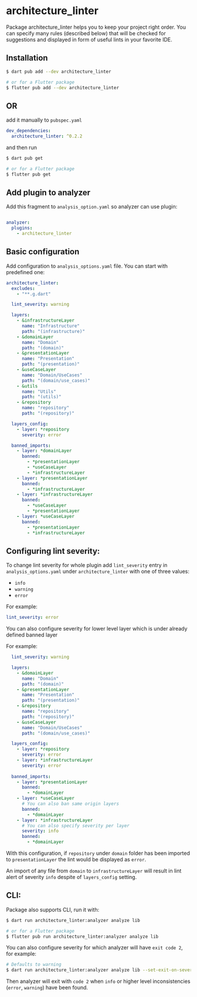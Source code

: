 <!-- 
This README describes the package. If you publish this package to pub.dev,
this README's contents appear on the landing page for your package.

For information about how to write a good package README, see the guide for
[writing package pages](https://dart.dev/guides/libraries/writing-package-pages). 

For general information about developing packages, see the Dart guide for
[creating packages](https://dart.dev/guides/libraries/create-library-packages)
and the Flutter guide for
[developing packages and plugins](https://flutter.dev/developing-packages). 
-->

# architecture_linter

Package architecture_linter helps you to keep your project right order. You can specify many rules (described below)
that will be checked for suggestions and displayed in form of useful lints in your favorite IDE.

## Installation

```sh
$ dart pub add --dev architecture_linter

# or for a Flutter package
$ flutter pub add --dev architecture_linter
```

## OR

add it manually to `pubspec.yaml`

```yaml
dev_dependencies:
  architecture_linter: ^0.2.2
```

and then run

```sh
$ dart pub get

# or for a Flutter package
$ flutter pub get
```

## Add plugin to analyzer

Add this fragment to `analysis_option.yaml` so analyzer can use plugin:

```yaml

analyzer:
  plugins:
    - architecture_linter
```

## Basic configuration

Add configuration to `analysis_options.yaml` file. You can start with predefined one:

```YAML
architecture_linter:
  excludes:
    - "**.g.dart"

  lint_severity: warning

  layers:
    - &infrastructureLayer
      name: "Infrastructure"
      path: "(infrastructure)"
    - &domainLayer
      name: "Domain"
      path: "(domain)"
    - &presentationLayer
      name: "Presentation"
      path: "(presentation)"
    - &useCaseLayer
      name: "Domain/UseCases"
      path: "(domain/use_cases)"
    - &utils
      name: "Utils"
      path: "(utils)"
    - &repository
      name: "repository"
      path: "(repository)"

  layers_config:
    - layer: *repository
      severity: error

  banned_imports:
    - layer: *domainLayer
      banned:
        - *presentationLayer
        - *useCaseLayer
        - *infrastructureLayer
    - layer: *presentationLayer
      banned:
        - *infrastructureLayer
    - layer: *infrastructureLayer
      banned:
        - *useCaseLayer
        - *presentationLayer
    - layer: *useCaseLayer
      banned:
        - *presentationLayer
        - *infrastructureLayer
```

## Configuring lint severity:

To change lint severity for whole plugin add `lint_severity` entry in `analysis_options.yaml` under `architecture_linter`
with one of three values:

- `info`
- `warning`
- `error`

For example:
```YAML
lint_severity: error
```

You can also configure severity for lower level layer which is under already defined banned layer 


For example:

```YAML
  lint_severity: warning

  layers:
    - &domainLayer
      name: "Domain"
      path: "(domain)"
    - &presentationLayer
      name: "Presentation"
      path: "(presentation)"
    - &repository
      name: "repository"
      path: "(repository)"
    - &useCaseLayer
      name: "Domain/UseCases"
      path: "(domain/use_cases)"

  layers_config:
    - layer: *repository
      severity: error
    - layer: *infrastructureLayer
      severity: error
  
  banned_imports:
    - layer: *presentationLayer
      banned:
        - *domainLayer
    - layer: *useCaseLayer
      # You can also ban same origin layers
      banned:
        - *domainLayer
    - layer: *infrastructureLayer
      # You can also specify severity per layer
      severity: info
      banned:
        - *domainLayer
```
With this configuration, if `repository` under `domain` folder has been imported to `presentationLayer`
the lint would be displayed as `error`.

An import of any file from `domain` to `infrastructureLayer` will result in lint alert of
severity `info` despite of `layers_config` setting.

## CLI:

Package also supports CLI, run it with: 

```sh
$ dart run architecture_linter:analyzer analyze lib 

# or for a Flutter package
$ flutter pub run architecture_linter:analyzer analyze lib
```
You can also configure severity for which analyzer will have `exit code 2`, for example:

```sh
# Defaults to warning 
$ dart run architecture_linter:analyzer analyze lib --set-exit-on-severity-level=info

```
Then analyzer will exit with `code 2` when `info` or higher level inconsistencies (`error`, `warning`) have been found. 
